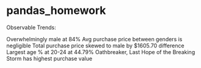 # pandas_homework

Observable Trends:

Overwhelmingly male at 84%
Avg purchase price between genders is  negligible
Total purchase price skewed to male by $1605.70 difference 
Largest age % at 20-24 at 44.79%
Oathbreaker, Last Hope of the Breaking Storm has highest purchase value
